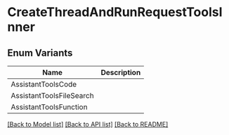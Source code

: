 # CreateThreadAndRunRequestToolsInner

## Enum Variants

| Name | Description |
|---- | -----|
| AssistantToolsCode |  |
| AssistantToolsFileSearch |  |
| AssistantToolsFunction |  |

[[Back to Model list]](../README.md#documentation-for-models) [[Back to API list]](../README.md#documentation-for-api-endpoints) [[Back to README]](../README.md)


